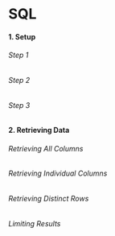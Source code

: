 # SQL

#### 1. Setup

###### Step 1

###### Step 2

###### Step 3

#### 2. Retrieving Data

###### Retrieving All Columns

###### Retrieving Individual Columns

###### Retrieving Distinct Rows

###### Limiting Results
